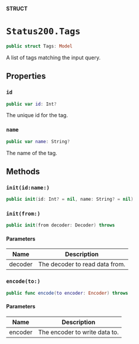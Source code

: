 **STRUCT**

# `Status200.Tags`

```swift
public struct Tags: Model
```

A list of tags matching the input query.

## Properties
### `id`

```swift
public var id: Int?
```

The unique id for the tag.

### `name`

```swift
public var name: String?
```

The name of the tag.

## Methods
### `init(id:name:)`

```swift
public init(id: Int? = nil, name: String? = nil)
```

### `init(from:)`

```swift
public init(from decoder: Decoder) throws
```

#### Parameters

| Name | Description |
| ---- | ----------- |
| decoder | The decoder to read data from. |

### `encode(to:)`

```swift
public func encode(to encoder: Encoder) throws
```

#### Parameters

| Name | Description |
| ---- | ----------- |
| encoder | The encoder to write data to. |